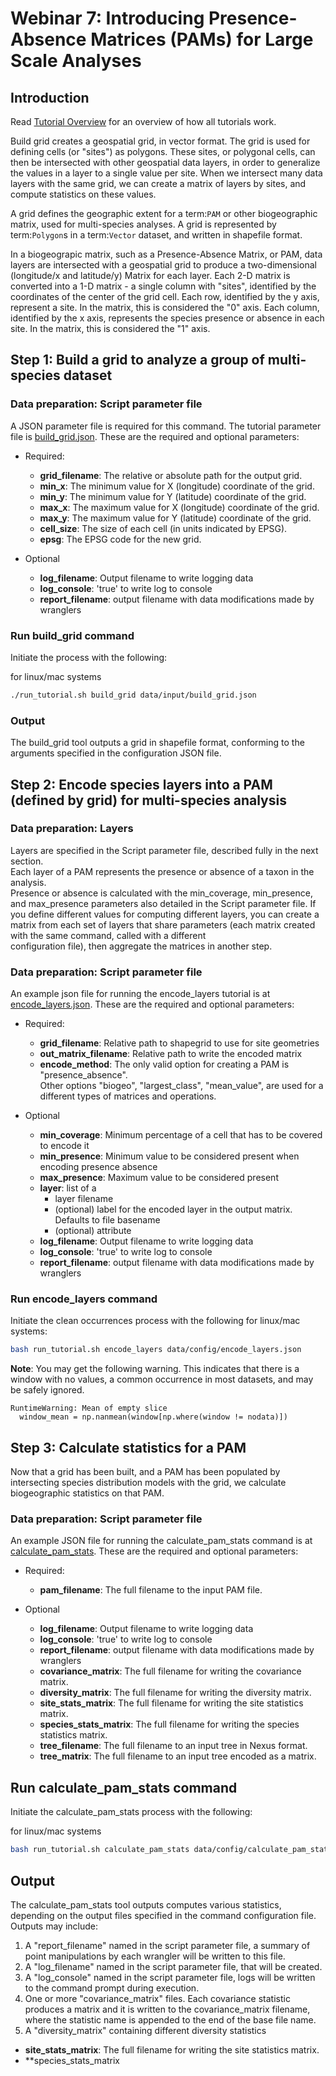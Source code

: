 # Webinar 7: Introducing Presence-Absence Matrices (PAMs) for Large Scale Analyses

## Introduction

Read [Tutorial Overview](../tutorial/w1_overview.md) for an overview of how all
tutorials work.

Build grid creates a geospatial grid, in vector format.  The grid is used for defining
cells (or "sites") as polygons.  These sites, or polygonal cells, can then be
intersected with other geospatial data layers, in order to generalize the values in a
layer to a single value per site.  When we intersect many data layers with the same
grid, we can create a matrix of layers by sites, and compute statistics on these values.

A grid defines the geographic extent for a term:`PAM` or other biogeographic matrix,
used for multi-species analyses. A grid is represented by term:`Polygon`s in a
term:`Vector` dataset, and written in shapefile format.

In a biogeograpic matrix, such as a Presence-Absence Matrix, or PAM, data layers are 
intersected with a geospatial grid to produce a two-dimensional (longitude/x and 
latitude/y) Matrix for each layer.  Each 2-D matrix is converted into a 1-D matrix - 
a single column with "sites", identified by the coordinates of the center of
the grid cell.  Each row, identified by the y axis, represent a site.  In the matrix, 
this is considered the "0" axis.  Each column, identified by the x axis, represents
the species presence or absence in each site.  In the matrix, this is considered the 
"1" axis. 

## Step 1: Build a grid to analyze a group of multi-species dataset

### Data preparation: Script parameter file

A JSON parameter file is required for this command.  The tutorial parameter file
is [build_grid.json](../../data/config/build_grid.json). These are the required and
optional parameters:

* Required:

  * **grid_filename**: The relative or absolute path for the output grid.
  * **min_x**: The minimum value for X (longitude) coordinate of the grid.
  * **min_y**: The minimum value for Y (latitude) coordinate of the grid.
  * **max_x**: The maximum value for X (longitude) coordinate of the grid.
  * **max_y**: The maximum value for Y (latitude) coordinate of the grid.
  * **cell_size**: The size of each cell (in units indicated by EPSG).
  * **epsg**: The EPSG code for the new grid.

* Optional 
  * **log_filename**: Output filename to write logging data
  * **log_console**: 'true' to write log to console
  * **report_filename**: output filename with data modifications made by wranglers

### Run build_grid command

Initiate the process with the following:

for linux/mac systems

```zsh
./run_tutorial.sh build_grid data/input/build_grid.json
```

### Output

The build_grid tool outputs a grid in shapefile format, conforming to the arguments
specified in the configuration JSON file.

## Step 2: Encode species layers into a PAM (defined by grid) for multi-species analysis

### Data preparation: Layers

Layers are specified in the Script parameter file, described fully in the next section.  
Each layer of a PAM represents the presence or absence of a taxon in the analysis.  
Presence or absence is calculated with the min_coverage, min_presence, and  max_presence
parameters also detailed in the Script parameter file.  If you define different values
for computing different layers, you can create a matrix from each set of layers that
share parameters (each matrix created with the same command, called with a different  
configuration file), then aggregate the matrices in another step.  

### Data preparation: Script parameter file

An example json file for running the encode_layers tutorial is at
[encode_layers.json](../../data/config/encode_layers.json). These are the required 
and optional parameters:

* Required:
  * **grid_filename**: Relative path to shapegrid to use for site geometries
  * **out_matrix_filename**: Relative path to write the encoded matrix
  * **encode_method**: The only valid option for creating a PAM is "presence_absence".  
    Other options "biogeo", "largest_class", "mean_value", are used for a different 
    types of matrices and operations.

* Optional
  * **min_coverage**: Minimum percentage of a cell that has to be covered to encode it
  * **min_presence**: Minimum value to be considered present when encoding presence
    absence
  * **max_presence**: Maximum value to be considered present
  * **layer**: list of a
    * layer filename
    * (optional) label for the encoded layer in the output matrix. Defaults to file
        basename
    * (optional) attribute
  * **log_filename**: Output filename to write logging data
  * **log_console**: 'true' to write log to console
  * **report_filename**: output filename with data modifications made by wranglers

### Run encode_layers command

Initiate the clean occurrences process with the following for linux/mac systems:

```zsh
bash run_tutorial.sh encode_layers data/config/encode_layers.json
```

**Note**: You may get the following warning.  This indicates that there is a window with no
values, a common occurrence in most datasets, and may be safely ignored.

```commandline
RuntimeWarning: Mean of empty slice
  window_mean = np.nanmean(window[np.where(window != nodata)])
```

## Step 3: Calculate statistics for a PAM

Now that a grid has been built, and a PAM has been populated by intersecting species
distribution models with the grid, we calculate biogeographic statistics on that PAM.

### Data preparation: Script parameter file

An example JSON file for running the calculate_pam_stats command is at
[calculate_pam_stats](../../data/config/calculate_pam_stats.json). These are the 
required and optional parameters:

* Required:
  * **pam_filename**: The full filename to the input PAM file.

* Optional 
  * **log_filename**: Output filename to write logging data
  * **log_console**: 'true' to write log to console
  * **report_filename**: output filename with data modifications made by wranglers
  * **covariance_matrix**: The full filename for writing the covariance matrix.
  * **diversity_matrix**: The full filename for writing the diversity matrix.
  * **site_stats_matrix**: The full filename for writing the site statistics matrix.
  * **species_stats_matrix**: The full filename for writing the species statistics 
    matrix.
  * **tree_filename**: The full filename to an input tree in Nexus format.
  * **tree_matrix**: The full filename to an input tree encoded as a matrix.

## Run calculate_pam_stats command

Initiate the calculate_pam_stats process with the following:

for linux/mac systems

```zsh
bash run_tutorial.sh calculate_pam_stats data/config/calculate_pam_stats.json
```

## Output

The calculate_pam_stats tool outputs computes various statistics, depending on the 
output files specified in the command configuration file.  Outputs may include:

1. A "report_filename" named in the script parameter file, a summary of point
   manipulations by each wrangler will be written to this file. 
2. A "log_filename" named in the script parameter file, that will be created. 
3. A "log_console" named in the script parameter file, logs will be written to the
    command prompt during execution.
4. One or more "covariance_matrix" files.  Each covariance statistic produces a matrix
   and it is written to the covariance_matrix filename, where the statistic name is 
   appended to the end of the base file name.
5. A "diversity_matrix" containing different diversity statistics 
  * **site_stats_matrix**: The full filename for writing the site statistics matrix.
  * **species_stats_matrix
